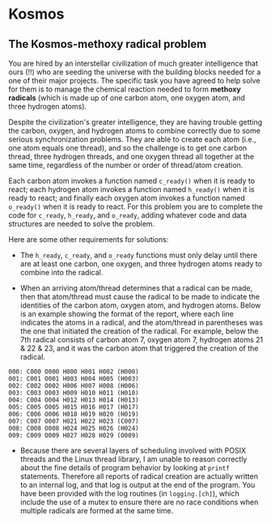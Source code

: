 # Kosmos

## The **Kosmos-methoxy radical** problem

You are hired by an interstellar civilization of much greater intelligence that
ours (!!) who are seeding the universe with the building blocks needed for a
one of their major projects. The specific task you have agreed to help solve
for them is to manage the chemical reaction needed to form **methoxy radicals**
(which is made up of one carbon atom, one oxygen atom, and three hydrogen atoms).

Despite the civilization's greater intelligence, they are having trouble getting
the carbon, oxygen, and hydrogen atoms to combine correctly due to some serious synchronization
problems. They are able to create each atom (i.e., one atom equals one thread), and so 
the challenge is to get one carbon thread, three hydrogen threads, and one oxygen thread all together at the
same time, regardless of the number or order of thread/atom creation.

Each carbon atom invokes a function named `c_ready()` when it is ready to react;
each hydrogen atom invokes a function named `h_ready()` when it is ready to react; and finally each oxygen atom invokes a function named `o_ready()` when it is ready to react.
For this problem you are to complete the code for `c_ready`, `h_ready`, and `o_ready`, adding 
whatever code and data structures are needed to solve the problem.

Here are some other requirements for solutions:

* The `h_ready`, `c_ready`, and `o_ready` functions must only delay until there are at least
  one carbon, one oxygen, and three hydrogen atoms ready to combine into the radical.

* When an arriving atom/thread determines that a radical can be made,
then that atom/thread must cause the radical to be made to indicate
the identities of the carbon atom, oxygen atom, and hydrogen atoms.
Below is an example showing the format of the report, where each line
indicates the atoms in a radical, and the atom/thread in parentheses
was the one that initiated the creation of the radical. For example,
below the 7th radical consists of carbon atom 7, oxygen atom 7,
hydrogen atoms 21 & 22 & 23, and it was the carbon atom that triggered
the creation of the radical.

```
000: C000 O000 H000 H001 H002 (H000)
001: C001 O001 H003 H004 H005 (H003)
002: C002 O002 H006 H007 H008 (H006)
003: C003 O003 H009 H010 H011 (H010)
004: C004 O004 H012 H013 H014 (H013)
005: C005 O005 H015 H016 H017 (H017)
006: C006 O006 H018 H019 H020 (H019)
007: C007 O007 H021 H022 H023 (C007)
008: C008 O008 H024 H025 H026 (H024)
009: C009 O009 H027 H028 H029 (O009)
```

* Because there are several layers of scheduling involved with POSIX
threads and the Linux thread library, I am unable to reason
correctly about the fine details of program behavior by looking at
`printf` statements. Therefore all reports of radical creation are
actually written to an internal log, and that log is output at the end
of the program. You have been provided with the log routines (in
`logging.[ch]`), which include the use of a mutex to ensure there are
no race conditions when multiple radicals are formed at the same time.
